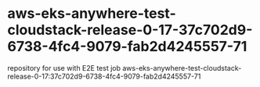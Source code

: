 # aws-eks-anywhere-test-cloudstack-release-0-17-37c702d9-6738-4fc4-9079-fab2d4245557-71
repository for use with E2E test job aws-eks-anywhere-test-cloudstack-release-0-17:37c702d9-6738-4fc4-9079-fab2d4245557-71
